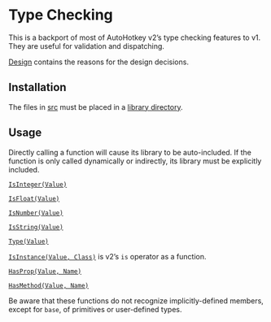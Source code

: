 Type Checking
=============

This is a backport of most of AutoHotkey v2’s type checking features to v1.  They are useful for validation and dispatching.

[Design](docs/Design.md) contains the reasons for the design decisions.


## Installation

The files in [src](src) must be placed in a [library directory](https://www.autohotkey.com/docs/Functions.htm#lib).


## Usage

Directly calling a function will cause its library to be auto-included.  If the function is only called dynamically or indirectly, its library must be explicitly included.

[`IsInteger(Value)`](docs/IsInteger.md)

[`IsFloat(Value)`](docs/IsFloat.md)

[`IsNumber(Value)`](docs/IsNumber.md)

[`IsString(Value)`](docs/IsString.md)

[`Type(Value)`](docs/Type.md)

[`IsInstance(Value, Class)`](docs/IsInstance.md) is v2’s `is` operator as a function.

[`HasProp(Value, Name)`](docs/HasProp.md)

[`HasMethod(Value, Name)`](docs/HasMethod.md)

Be aware that these functions do not recognize implicitly-defined members, except for `base`, of primitives or user-defined types.
